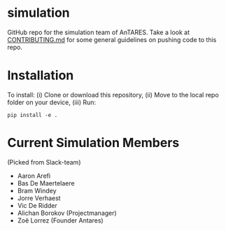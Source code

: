 # simulation
GitHub repo for the simulation team of AnTARES. 
Take a look at [CONTRIBUTING.md](CONTRIBUTING.md) for some general guidelines on pushing code to this repo. 

# Installation
To install: 
(i) Clone or download this repository,
(ii) Move to the local repo folder on your device,
(iii) Run:
```
pip install -e .
```

# Current Simulation Members
(Picked from Slack-team)
- Aaron Arefi
- Bas De Maertelaere
- Bram Windey
- Jorre Verhaest
- Vic De Ridder
- Alichan Borokov (Projectmanager)
- Zoë Lorrez (Founder Antares)
